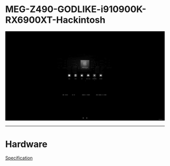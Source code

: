 # MEG-Z490-GODLIKE-i910900K-RX6900XT-Hackintosh

![oc](docs/oc.png)

---

# Hardware

[Specification](https://www.msi.cn/Motherboard/MEG-Z490-GODLIKE/Specification)

